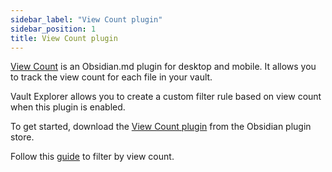 ```yaml
---
sidebar_label: "View Count plugin"
sidebar_position: 1
title: View Count plugin
---
```


[View Count](https://github.com/decaf-dev/obsidian-view-count) is an Obsidian.md plugin for desktop and mobile. It allows you to track the view count for each file in your vault.

Vault Explorer allows you to create a custom filter rule based on view count when this plugin is enabled.

To get started, download the [View Count plugin](https://obsidian.md/plugins?id=view-count) from the Obsidian plugin store.

Follow this [guide](/docs/guides/filter-by-view-count) to filter by view count.
